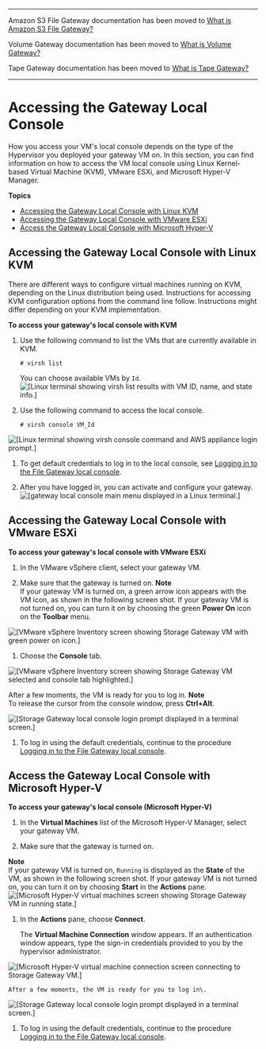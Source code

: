 --------

Amazon S3 File Gateway documentation has been moved to [What is Amazon S3 File Gateway?](https://docs.aws.amazon.com/filegateway/latest/files3/WhatIsStorageGateway.html)

Volume Gateway documentation has been moved to [What is Volume Gateway?](https://docs.aws.amazon.com/storagegateway/latest/vgw/WhatIsStorageGateway.html)

Tape Gateway documentation has been moved to [What is Tape Gateway?](https://docs.aws.amazon.com/storagegateway/latest/tgw/WhatIsStorageGateway.html)

--------

# Accessing the Gateway Local Console<a name="accessing-local-console"></a>

How you access your VM's local console depends on the type of the Hypervisor you deployed your gateway VM on\. In this section, you can find information on how to access the VM local console using Linux Kernel\-based Virtual Machine \(KVM\), VMware ESXi, and Microsoft Hyper\-V Manager\.

**Topics**
+ [Accessing the Gateway Local Console with Linux KVM](#MaintenanceConsoleWindowKVM-common)
+ [Accessing the Gateway Local Console with VMware ESXi](#MaintenanceConsoleWindowVMware-common)
+ [Access the Gateway Local Console with Microsoft Hyper\-V](#MaintenanceConsoleWindowHyperV-common)

## Accessing the Gateway Local Console with Linux KVM<a name="MaintenanceConsoleWindowKVM-common"></a>

There are different ways to configure virtual machines running on KVM, depending on the Linux distribution being used\. Instructions for accessing KVM configuration options from the command line follow\. Instructions might differ depending on your KVM implementation\.

**To access your gateway's local console with KVM**

1. Use the following command to list the VMs that are currently available in KVM\. 

   ```
   # virsh list
   ```

   You can choose available VMs by `Id`\.  
![\[Linux terminal showing virsh list results with VM ID, name, and state info.\]](http://docs.aws.amazon.com/filegateway/latest/filefsxw/images/GatewayMaintenance_52.png)

1. Use the following command to access the local console\.

   ```
   # virsh console VM_Id
   ```  
![\[Linux terminal showing virsh console command and AWS appliance login prompt.\]](http://docs.aws.amazon.com/filegateway/latest/filefsxw/images/GatewayMaintenance_51.png)

1. To get default credentials to log in to the local console, see [Logging in to the File Gateway local console](manage-on-premises-fgw.md#LocalConsole-login-fgw)\.

1. After you have logged in, you can activate and configure your gateway\.  
![\[gateway local console main menu displayed in a Linux terminal.\]](http://docs.aws.amazon.com/filegateway/latest/filefsxw/images/GatewayMaintenance_50.png)

## Accessing the Gateway Local Console with VMware ESXi<a name="MaintenanceConsoleWindowVMware-common"></a>



**To access your gateway's local console with VMware ESXi**

1. In the VMware vSphere client, select your gateway VM\.

1. Make sure that the gateway is turned on\.
**Note**  
If your gateway VM is turned on, a green arrow icon appears with the VM icon, as shown in the following screen shot\. If your gateway VM is not turned on, you can turn it on by choosing the green **Power On** icon on the **Toolbar** menu\.

      
![\[VMware vSphere Inventory screen showing Storage Gateway VM with green power on icon.\]](http://docs.aws.amazon.com/filegateway/latest/filefsxw/images/GatewayMaintenance_65.png)

1. Choose the **Console** tab\.

      
![\[VMware vSphere Inventory screen showing Storage Gateway VM selected and console tab highlighted.\]](http://docs.aws.amazon.com/filegateway/latest/filefsxw/images/GatewayMaintenance_70.png)

   After a few moments, the VM is ready for you to log in\.
**Note**  
To release the cursor from the console window, press **Ctrl\+Alt**\.

      
![\[Storage Gateway local console login prompt displayed in a terminal screen.\]](http://docs.aws.amazon.com/filegateway/latest/filefsxw/images/GatewayMaintenance_75.png)

1. To log in using the default credentials, continue to the procedure [Logging in to the File Gateway local console](manage-on-premises-fgw.md#LocalConsole-login-fgw)\.

## Access the Gateway Local Console with Microsoft Hyper\-V<a name="MaintenanceConsoleWindowHyperV-common"></a>



**To access your gateway's local console \(Microsoft Hyper\-V\)**

1. In the **Virtual Machines** list of the Microsoft Hyper\-V Manager, select your gateway VM\.

1. Make sure that the gateway is turned on\.

    
**Note**  
If your gateway VM is turned on, `Running` is displayed as the **State** of the VM, as shown in the following screen shot\. If your gateway VM is not turned on, you can turn it on by choosing **Start** in the **Actions** pane\.  
![\[Microsoft Hyper-V virtual machines screen showing Storage Gateway VM in running state.\]](http://docs.aws.amazon.com/filegateway/latest/filefsxw/images/hyperv-manager09.png)

1. In the **Actions** pane, choose **Connect**\.

   The **Virtual Machine Connection** window appears\. If an authentication window appears, type the sign\-in credentials provided to you by the hypervisor administrator\.

      
![\[Microsoft Hyper-V virtual machine connection screen connecting to Storage Gateway VM.\]](http://docs.aws.amazon.com/filegateway/latest/filefsxw/images/hyperv-vm-connect01.png)

    After a few moments, the VM is ready for you to log in\.

      
![\[Storage Gateway local console login prompt displayed in a terminal screen.\]](http://docs.aws.amazon.com/filegateway/latest/filefsxw/images/GatewayMaintenance_75.png)

1. To log in using the default credentials, continue to the procedure [Logging in to the File Gateway local console](manage-on-premises-fgw.md#LocalConsole-login-fgw)\.